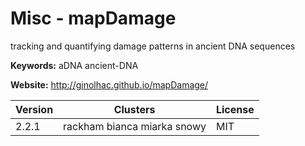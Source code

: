 # Misc - mapDamage

tracking and quantifying damage patterns in ancient DNA sequences

**Keywords:** aDNA ancient-DNA

**Website:** <http://ginolhac.github.io/mapDamage/>

| Version | Clusters | License |
| ------- | -------- | ------- |
| 2.2.1 | rackham bianca miarka snowy | MIT |
